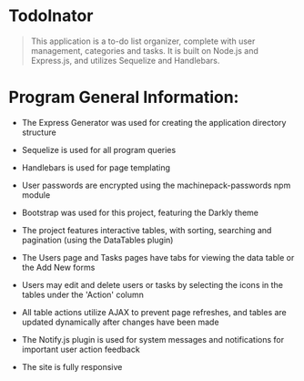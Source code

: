 # TodoInator

> This application is a to-do list organizer, complete with user management, categories and tasks.  It is built on Node.js and Express.js, and utilizes Sequelize and Handlebars.

# Program General Information:

 * The Express Generator was used for creating the application directory structure

 * Sequelize is used for all program queries

 * Handlebars is used for page templating

 * User passwords are encrypted using the machinepack-passwords npm module

 * Bootstrap was used for this project, featuring the Darkly theme

 * The project features interactive tables, with sorting, searching and pagination (using the DataTables plugin)

 * The Users page and Tasks pages have tabs for viewing the data table or the Add New forms

 * Users may edit and delete users or tasks by selecting the icons in the tables under the 'Action' column

 * All table actions utilize AJAX to prevent page refreshes, and tables are updated dynamically after changes have been made

 * The Notify.js plugin is used for system messages and notifications for important user action feedback

 * The site is fully responsive
